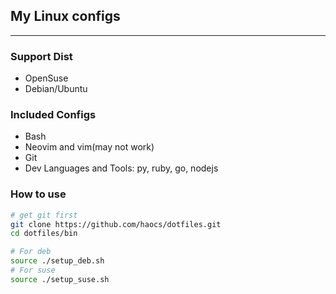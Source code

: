 ## My Linux configs
---

### Support Dist
* OpenSuse
* Debian/Ubuntu

### Included Configs
* Bash
* Neovim and vim(may not work)
* Git
* Dev Languages and Tools: py, ruby, go, nodejs

### How to use
``` bash
# get git first
git clone https://github.com/haocs/dotfiles.git
cd dotfiles/bin

# For deb
source ./setup_deb.sh
# For suse
source ./setup_suse.sh
```



